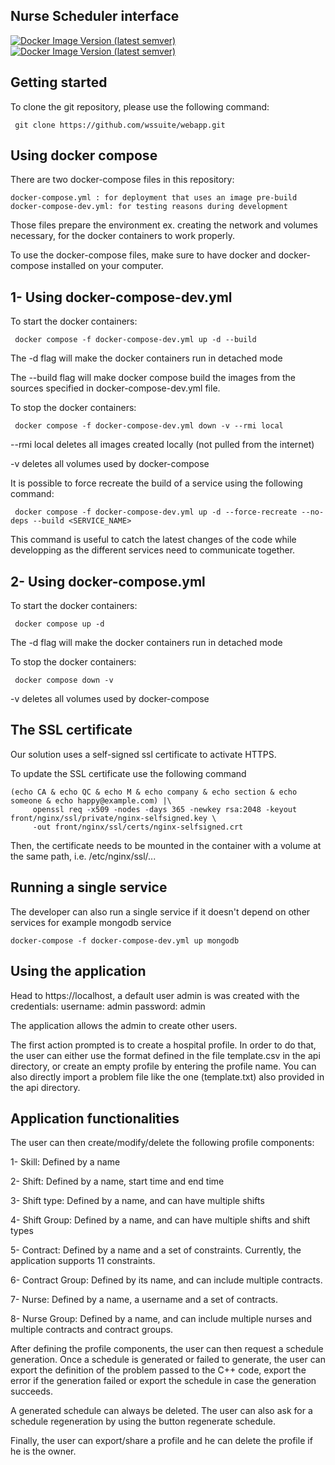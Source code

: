 ## Nurse Scheduler interface

[![Docker Image Version (latest semver)](https://img.shields.io/docker/v/legraina/ns_app_front)](https://hub.docker.com/repository/docker/legraina/ns_app_front/)
[![Docker Image Version (latest semver)](https://img.shields.io/docker/v/legraina/ns_app_scheduler)](https://hub.docker.com/repository/docker/legraina/ns_app_scheduler/)

## Getting started

To clone the git repository, please use the following command:

	 git clone https://github.com/wssuite/webapp.git


## Using docker compose

There are two docker-compose files in this repository:

	docker-compose.yml : for deployment that uses an image pre-build
	docker-compose-dev.yml: for testing reasons during development

Those files prepare the environment ex. creating the network and volumes necessary, for the docker containers to work properly.

To use the docker-compose files, make sure to have docker and docker-compose installed on your computer.

## 1- Using docker-compose-dev.yml
To start the docker containers:

	 docker compose -f docker-compose-dev.yml up -d --build

The -d flag will make the docker containers run in detached mode

The --build flag will make docker compose build the images from the sources specified in docker-compose-dev.yml file.

To stop the docker containers:

	 docker compose -f docker-compose-dev.yml down -v --rmi local

--rmi local deletes all images created locally (not pulled from the internet)

-v deletes all volumes used by docker-compose

It is possible to force recreate the build of a service using the following command:

	 docker compose -f docker-compose-dev.yml up -d --force-recreate --no-deps --build <SERVICE_NAME>

This command is useful to catch the latest changes of the code while developping as the different services need to communicate together.

## 2- Using docker-compose.yml

To start the docker containers:

	 docker compose up -d

The -d flag will make the docker containers run in detached mode

To stop the docker containers:

	 docker compose down -v

-v deletes all volumes used by docker-compose

## The SSL certificate

Our solution uses a self-signed ssl certificate to activate HTTPS.

To update the SSL certificate use the following command

```
(echo CA & echo QC & echo M & echo company & echo section & echo someone & echo happy@example.com) |\
	 openssl req -x509 -nodes -days 365 -newkey rsa:2048 -keyout front/nginx/ssl/private/nginx-selfsigned.key \
	 -out front/nginx/ssl/certs/nginx-selfsigned.crt
```

Then, the certificate needs to be mounted in the container with a volume at the same path, i.e. /etc/nginx/ssl/...

## Running a single service

The developer can also run a single service if it doesn't depend on other services for example mongodb service

    docker-compose -f docker-compose-dev.yml up mongodb

## Using the application

Head to https://localhost, a default user admin is was created with the credentials:
	 username: admin
	 password: admin

The application allows the admin to create other users.

The first action prompted is to create a hospital profile. In order to do that, the user can either use the format defined in the file template.csv in the api directory, or create an empty profile by entering the profile name.
You can also directly import a problem file like the one (template.txt) also provided in the api directory.

## Application functionalities

The user can then create/modify/delete the following profile components:

1- Skill: Defined by a name

2- Shift: Defined by a name, start time and end time

3- Shift type: Defined by a name, and can have multiple shifts

4- Shift Group: Defined by a name, and can have multiple shifts and shift types

5- Contract: Defined by a name and a set of constraints. Currently, the application supports 11 constraints.

6- Contract Group: Defined by its name, and can include multiple contracts.

7- Nurse: Defined by a name, a username and a set of contracts.

8- Nurse Group: Defined by a name, and can include multiple nurses and multiple contracts and contract groups.

After defining the profile components, the user can then request a schedule generation. Once a schedule is generated or failed to generate, the user can export the definition of the problem passed to the C++ code, export the error if the generation failed or export the schedule in case the generation succeeds.

A generated schedule can always be deleted. The user can also ask for a schedule regeneration by using the button regenerate schedule.

Finally, the user can export/share a profile and he can delete the profile if he is the owner.
